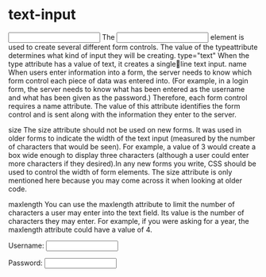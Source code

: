 # text-input

<input>
The <input> element is used to create several different form controls. The value of the typeattribute determines what kind of input they will be creating.
type="text"
When the type attribute has a value of text, it creates a singleline text input.
name
When users enter information into a form, the server needs to know which form control each piece of data was entered into. (For example, in a login form, the server needs to know what has been entered as the username and what has been given as the password.) Therefore, each form control requires a name attribute. The value of this attribute 
identifies the form control and is sent along with the information they enter to the server.

size
The size attribute should not be used on new forms. It was used in older forms to indicate the width of the text input (measured by the number of characters that would be seen). For example, a value of 3 would create a box wide enough to display three characters (although a user could enter more characters if they desired).In any new forms you write, 
CSS should be used to control the width of form elements. The size attribute is only mentioned here because you may come across it when looking at older code.

maxlength
You can use the maxlength attribute to limit the number of characters a user may enter into the text field. Its value is the number of characters they may enter. For example, if you were asking for a year, the maxlength attribute could have a value of 4.

<form action="http://www.example.com/login.php">
  <p>Username:
    <input type="text" name="username" size="15" maxlength="30" />
  </p>
  <p>Password:
    <input type="password" name="password" size="15" maxlength="30" />
  </p>
</form>
